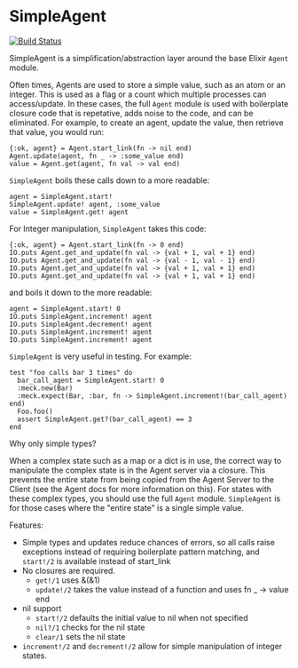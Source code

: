SimpleAgent
===========

[![Build Status](https://semaphoreci.com/api/v1/projects/6c0d44e7-952a-40d4-b7f9-3b0df7ce86bc/505256/badge.svg)](https://semaphoreci.com/TheFirstAvenger/elixir-simple_agent)

SimpleAgent is a simplification/abstraction layer around the base Elixir `Agent` module.

Often times, Agents are used to store a simple value, such as an atom or an integer. This is used as a flag
or a count which multiple processes can access/update. In these cases, the full `Agent` module is used with
boilerplate closure code that is repetative, adds noise to the code, and can be eliminated. For example,
to create an agent, update the value, then retrieve that value, you would run:

    {:ok, agent} = Agent.start_link(fn -> nil end)
    Agent.update(agent, fn _ -> :some_value end)
    value = Agent.get(agent, fn val -> val end)

`SimpleAgent` boils these calls down to a more readable:

    agent = SimpleAgent.start!
    SimpleAgent.update! agent, :some_value
    value = SimpleAgent.get! agent

For Integer manipulation, `SimpleAgent` takes this code:

    {:ok, agent} = Agent.start_link(fn -> 0 end)
    IO.puts Agent.get_and_update(fn val -> {val + 1, val + 1} end)
    IO.puts Agent.get_and_update(fn val -> {val - 1, val - 1} end)
    IO.puts Agent.get_and_update(fn val -> {val + 1, val + 1} end)
    IO.puts Agent.get_and_update(fn val -> {val + 1, val + 1} end)

and boils it down to the more readable:

    agent = SimpleAgent.start! 0
    IO.puts SimpleAgent.increment! agent
    IO.puts SimpleAgent.decrement! agent
    IO.puts SimpleAgent.increment! agent
    IO.puts SimpleAgent.increment! agent

`SimpleAgent` is very useful in testing. For example:

    test "foo calls bar 3 times" do
      bar_call_agent = SimpleAgent.start! 0
      :meck.new(Bar)
      :meck.expect(Bar, :bar, fn -> SimpleAgent.increment!(bar_call_agent) end)
      Foo.foo()
      assert SimpleAgent.get?(bar_call_agent) == 3
    end

Why only simple types?

When a complex state such as a map or a dict is in use, the correct way to manipulate the complex state is in
the Agent server via a closure. This prevents the entire state from being copied from the Agent Server to the
Client (see the Agent docs for more information on this). For states with these complex types, you should use
the full `Agent` module. `SimpleAgent` is for those cases where the "entire state" is a single simple value.

Features:

* Simple types and updates reduce chances of errors, so all calls raise exceptions instead of requiring boilerplate
  pattern matching, and `start!/2` is available instead of start_link
* No closures are required.
    * `get!/1` uses &(&1)
    * `update!/2` takes the value instead of a function and uses fn _ -> value end
* nil support
    * `start!/2` defaults the initial value to nil when not specified
    * `nil?/1` checks for the nil state
    * `clear/1` sets the nil state
* `increment!/2` and `decrement!/2` allow for simple manipulation of integer states.